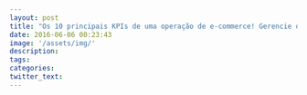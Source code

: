```yaml
---
layout: post
title: "Os 10 principais KPIs de uma operação de e-commerce! Gerencie ou fracasse!"
date: 2016-06-06 00:23:43
image: '/assets/img/'
description:
tags:
categories:
twitter_text:
---
```


